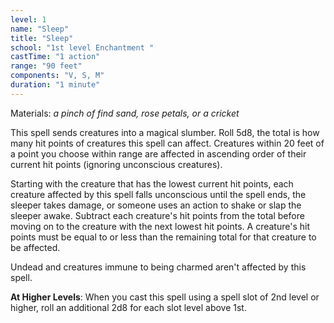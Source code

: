 ```yaml
---
level: 1
name: "Sleep"
title: "Sleep"
school: "1st level Enchantment "
castTime: "1 action"
range: "90 feet"
components: "V, S, M"
duration: "1 minute"
---
```


Materials: *a pinch of find sand, rose petals, or a cricket*

This spell sends creatures into a magical slumber. Roll 5d8, the total is how many hit points of creatures this spell can affect. Creatures within 20 feet of a point you choose within range are affected in ascending order of their current hit points (ignoring unconscious creatures).

Starting with the creature that has the lowest current hit points, each creature affected by this spell falls unconscious until the spell ends, the sleeper takes damage, or someone uses an action to shake or slap the sleeper awake. Subtract each creature's hit points from the total before moving on to the creature with the next lowest hit points. A creature's hit points must be equal to or less than the remaining total for that creature to be affected.

Undead and creatures immune to being charmed aren't affected by this spell.

**At Higher Levels**: When you cast this spell using a spell slot of 2nd level or higher, roll an additional 2d8 for each slot level above 1st.
